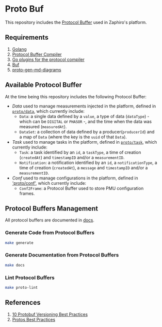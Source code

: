 # Proto Buf

This repository includes the [Protocol Buffer](https://protobuf.dev/) used in
Zaphiro's platform.

## Requirements

1. [Golang](https://go.dev/doc/install)
1. [Protocol Buffer Compiler](https://grpc.io/docs/protoc-installation/)
1. [Go plugins for the protocol compiler](https://grpc.io/docs/languages/go/quickstart/#prerequisites)
1. [Buf](https://buf.build/docs/installation)
1. [proto-gen-md-diagrams](https://github.com/GoogleCloudPlatform/proto-gen-md-diagrams)

## Available Protocol Buffer

At the time being this repository includes the following Protocol Buffer:

- _Data_ used to manage measurements injected in the platform, defined in
  [`proto/data`](./proto/data), which currently include:
  - `Data`: a single data defined by a `value`, a type of data (`dataType`) -
    which can be `DIGITAL` or `PHASOR` -, and the time when the data was
    measured (`measuredAt`).
  - `DataSet`: a collection of data defined by a producer(`producerId`) and a
    map of `Data` (where the key is the `uuid` of that `Data`).
- _Task_ used to manage tasks in the platform, defined in
  [`proto/task`](./proto/task), which currently include:
  - `Task`: a task identified by an `id`, a `taskType`, a time of creation
    (`createdAt`) and `timestampID` and/or a `measurementID`.
  - `Notification`: a notification identified by an `id`, a `notificationType`,
    a time of creation (`createdAt`), a `message` and `timestampID` and/or a
    `measurementID`.
- _Conf_ used to manage configurations in the platform, defined in
  ['proto/conf'](./proto/conf), which currently include:
  - `Conf2Frame`: a Protocol Buffer used to store PMU configuration frames.

## Protocol Buffers Management

All protocol buffers are documented in [docs](./docs).

### Generate Code from Protocol Buffers

```bash
make generate
```

### Generate Documentation from Protocol Buffers

```bash
make docs
```

### Lint Protocol Buffers

```bash
make proto-lint
```

## References

1. [10 Protobuf Versioning Best Practices](https://climbtheladder.com/10-protobuf-versioning-best-practices/)
1. [Protos Best Practices](https://protobuf.dev/programming-guides/dos-donts/)
